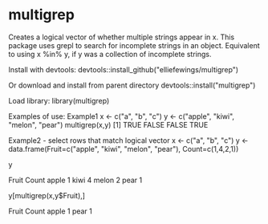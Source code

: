 # multigrep
Creates a logical vector of whether multiple strings appear in x. 
This package uses grepl to search for incomplete strings in an object.
Equivalent to using x %in% y, if y was a collection of incomplete strings.

Install with devtools:
devtools::install_github("elliefewings/multigrep")

Or download and install from parent directory
devtools::install("multigrep")

Load library:
library(multigrep)


Examples of use:
Example1
x <- c("a", "b", "c")
y <- c("apple", "kiwi", "melon", "pear")
multigrep(x,y)
[1]  TRUE FALSE FALSE TRUE

Example2 - select rows that match logical vector
x <- c("a", "b", "c")
y <- data.frame(Fruit=c("apple", "kiwi", "melon", "pear"), Count=c(1,4,2,1))

y

Fruit   Count
apple   1
kiwi    4
melon   2
pear    1

y[multigrep(x,y$Fruit),]

Fruit   Count
apple   1
pear    1


